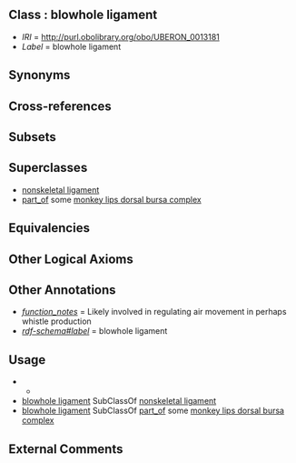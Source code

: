 
## Class : blowhole ligament

 * *IRI* = http://purl.obolibrary.org/obo/UBERON_0013181
 * *Label* = blowhole ligament

## Synonyms


## Cross-references


## Subsets


## Superclasses

 * [nonskeletal ligament](../../UBERON/45/UBERON_0008845.md)
 * [part_of](../../BFO/50/BFO_0000050.md) some [monkey lips dorsal bursa complex](../../UBERON/88/UBERON_0013188.md)

## Equivalencies


## Other Logical Axioms


## Other Annotations

 * *[function_notes](../../UBPROP/09/UBPROP_0000009.md)* = Likely involved in regulating air movement in perhaps whistle production 
 * *[rdf-schema#label](../../el/rdf-schema#label.md)* = blowhole ligament

## Usage

 * -
 * [blowhole ligament](../../UBERON/81/UBERON_0013181.md) SubClassOf [nonskeletal ligament](../../UBERON/45/UBERON_0008845.md)
 * [blowhole ligament](../../UBERON/81/UBERON_0013181.md) SubClassOf [part_of](../../BFO/50/BFO_0000050.md) some [monkey lips dorsal bursa complex](../../UBERON/88/UBERON_0013188.md)

## External Comments

